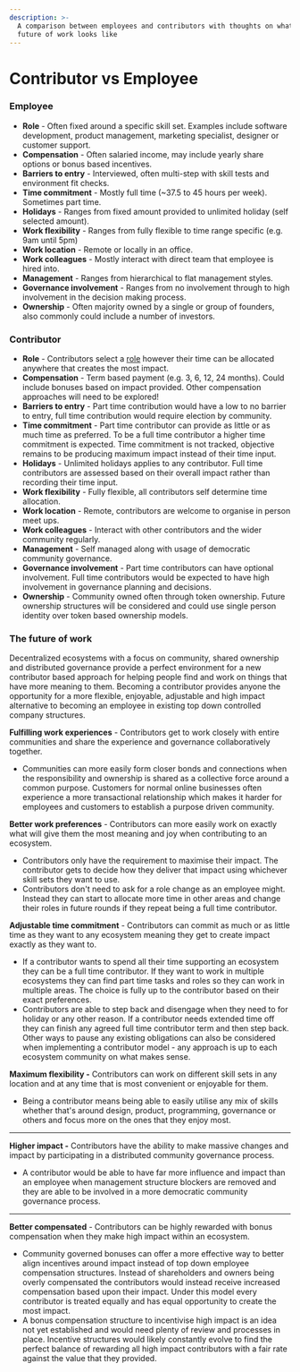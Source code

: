 ```yaml
---
description: >-
  A comparison between employees and contributors with thoughts on what the
  future of work looks like
---
```


# Contributor vs Employee

### Employee

* **Role** - Often fixed around a specific skill set. Examples include software development, product management, marketing specialist, designer or customer support.
* **Compensation** - Often salaried income, may include yearly share options or bonus based incentives.
* **Barriers to entry** - Interviewed, often multi-step with skill tests and environment fit checks.
* **Time commitment** - Mostly full time (\~37.5 to 45 hours per week). Sometimes part time.
* **Holidays** - Ranges from fixed amount provided to unlimited holiday (self selected amount).
* **Work flexibility** - Ranges from fully flexible to time range specific (e.g. 9am until 5pm)
* **Work location** - Remote or locally in an office.
* **Work colleagues** - Mostly interact with direct team that employee is hired into.
* **Management** - Ranges from hierarchical to flat management styles.
* **Governance involvement** - Ranges from no involvement through to high involvement in the decision making process.
* **Ownership** - Often majority owned by a single or group of founders, also commonly could include a number of investors.



### Contributor

* **Role** - Contributors select a [role](broken-reference) however their time can be allocated anywhere that creates the most impact.
* **Compensation** - Term based payment (e.g. 3, 6, 12, 24 months). Could include bonuses based on impact provided. Other compensation approaches will need to be explored!
* **Barriers to entry** - Part time contribution would have a low to no barrier to entry, full time contribution would require election by community.
* **Time commitment** - Part time contributor can provide as little or as much time as preferred. To be a full time contributor a higher time commitment is expected. Time commitment is not tracked, objective remains to be producing maximum impact instead of their time input.
* **Holidays** - Unlimited holidays applies to any contributor. Full time contributors are assessed based on their overall impact rather than recording their time input.
* **Work flexibility** - Fully flexible, all contributors self determine time allocation.
* **Work location** - Remote, contributors are welcome to organise in person meet ups.
* **Work colleagues** - Interact with other contributors and the wider community regularly.
* **Management** - Self managed along with usage of democratic community governance.
* **Governance involvement** - Part time contributors can have optional involvement. Full time contributors would be expected to have high involvement in governance planning and decisions.
* **Ownership** - Community owned often through token ownership. Future ownership structures will be considered and could use single person identity over token based ownership models.



### The future of work

Decentralized ecosystems with a focus on community, shared ownership and distributed governance provide a perfect environment for a new contributor based approach for helping people find and work on things that have more meaning to them. Becoming a contributor provides anyone the opportunity for a more flexible, enjoyable, adjustable and high impact alternative to becoming an employee in existing top down controlled company structures.



**Fulfilling work experiences** - Contributors get to work closely with entire communities and share the experience and governance collaboratively together.

* Communities can more easily form closer bonds and connections when the responsibility and ownership is shared as a collective force around a common purpose. Customers for normal online businesses often experience a more transactional relationship which makes it harder for employees and customers to establish a purpose driven community.



**Better work preferences** - Contributors can more easily work on exactly what will give them the most meaning and joy when contributing to an ecosystem.&#x20;

* Contributors only have the requirement to maximise their impact. The contributor gets to decide how they deliver that impact using whichever skill sets they want to use.
* Contributors don't need to ask for a role change as an employee might. Instead they can start to allocate more time in other areas and change their roles in future rounds if they repeat being a full time contributor.



**Adjustable time commitment** - Contributors can commit as much or as little time as they want to any ecosystem meaning they get to create impact exactly as they want to.

* If a contributor wants to spend all their time supporting an ecosystem they can be a full time contributor. If they want to work in multiple ecosystems they can find part time tasks and roles so they can work in multiple areas. The choice is fully up to the contributor based on their exact preferences.
* Contributors are able to step back and disengage when they need to for holiday or any other reason. If a contributor needs extended time off they can finish any agreed full time contributor term and then step back. Other ways to pause any existing obligations can also be considered when implementing a contributor model - any approach is up to each ecosystem community on what makes sense.



**Maximum flexibility -** Contributors can work on different skill sets in any location and at any time that is most convenient or enjoyable for them.

* Being a contributor means being able to easily utilise any mix of skills whether that's around design, product, programming, governance or others and focus more on the ones that they enjoy most.

****

**Higher impact -** Contributors have the ability to make massive changes and impact by participating in a distributed community governance process.

* A contributor would be able to have far more influence and impact than an employee when management structure blockers are removed and they are able to be involved in a more democratic community governance process.

****

**Better compensated** - Contributors can be highly rewarded with bonus compensation when they make high impact within an ecosystem.

* Community governed bonuses can offer a more effective way to better align incentives around impact instead of top down employee compensation structures. Instead of shareholders and owners being overly compensated the contributors would instead receive increased compensation based upon their impact. Under this model every contributor is treated equally and has equal opportunity to create the most impact.
* A bonus compensation structure to incentivise high impact is an idea not yet established and would need plenty of review and processes in place. Incentive structures would likely constantly evolve to find the perfect balance of rewarding all high impact contributors with a fair rate against the value that they provided.
